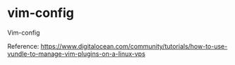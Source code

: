 # vim-config
Vim-config

Reference:
https://www.digitalocean.com/community/tutorials/how-to-use-vundle-to-manage-vim-plugins-on-a-linux-vps
